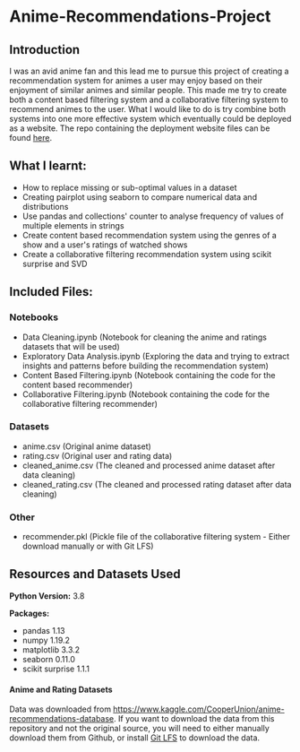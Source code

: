# Anime-Recommendations-Project

## Introduction
I was an avid anime fan and this lead me to pursue this project of creating a recommendation system for animes a user may enjoy based on their enjoyment of similar animes and similar people. This made me try to create both a content based filtering system and a collaborative filtering system to recommend animes to the user. What I would like to do is try combine both systems into one more effective system which eventually could be deployed as a website. The repo containing the deployment website files can be found [here](https://github.com/Zenoix/Anime-Recommendations-Deployment).

## What I learnt:
- How to replace missing or sub-optimal values in a dataset
- Creating pairplot using seaborn to compare numerical data and distributions
- Use pandas and collections' counter to analyse frequency of values of multiple elements in strings
- Create content based recommendation system using the genres of a show and a user's ratings of watched shows
- Create a collaborative filtering recommendation system using scikit surprise and SVD

## Included Files:
### Notebooks
- Data Cleaning.ipynb (Notebook for cleaning the anime and ratings datasets that will be used)
- Exploratory Data Analysis.ipynb (Exploring the data and trying to extract insights and patterns before building the recommendation system)
- Content Based Filtering.ipynb (Notebook containing the code for the content based recommender)
- Collaborative Filtering.ipynb (Notebook containing the code for the collaborative filtering recommender)
### Datasets
- anime.csv (Original anime dataset)
- rating.csv (Original user and rating data)
- cleaned_anime.csv (The cleaned and processed anime dataset after data cleaning)
- cleaned_rating.csv (The cleaned and processed rating dataset after data cleaning)
### Other
- recommender.pkl (Pickle file of the collaborative filtering system - Either download manually or with Git LFS)

## Resources and Datasets Used

**Python Version:** 3.8

**Packages:** 
- pandas 1.13
- numpy 1.19.2
- matplotlib 3.3.2
- seaborn 0.11.0
- scikit surprise 1.1.1

#### Anime and Rating Datasets
Data was downloaded from https://www.kaggle.com/CooperUnion/anime-recommendations-database.
If you want to download the data from this repository and not the original source, you will need to either manually download them from Github, or install [Git LFS](https://git-lfs.github.com/) to download the data.
